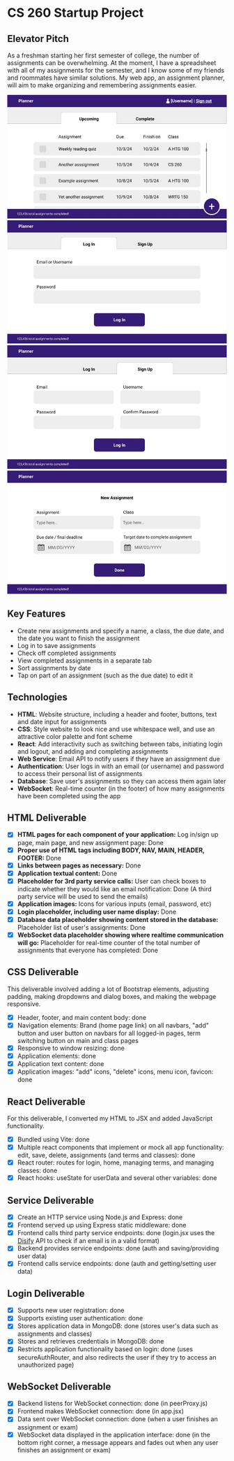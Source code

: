 # CS 260 Startup Project
## Elevator Pitch
As a freshman starting her first semester of college, the number of assignments can be overwhelming. At the moment, I have a spreadsheet with all of my assignments for the semester, and I know some of my friends and roommates have similar solutions. My web app, an assignment planner, will aim to make organizing and remembering assignments easier.

![Main page mockup](./public/images/spec1.jpg)
![Log in mockup](./public/images/spec2.jpg)
![Sign up mockup](./public/images/spec3.jpg)
![New assignment mockup](./public/images/spec4.jpg)

## Key Features
- Create new assignments and specify a name, a class, the due date, and the date you want to finish the assignment
- Log in to save assignments
- Check off completed assignments
- View completed assignments in a separate tab
- Sort assignments by date
- Tap on part of an assignment (such as the due date) to edit it
## Technologies
- **HTML**: Website structure, including a header and footer, buttons, text and date input for assignments
- **CSS**: Style website to look nice and use whitespace well, and use an attractive color palette and font scheme
- **React**: Add interactivity such as switching between tabs, initiating login and logout, and adding and completing assignments
- **Web Service**: Email API to notify users if they have an assignment due
- **Authentication**: User logs in with an email (or username) and password to access their personal list of assignments
- **Database**: Save user's assignments so they can access them again later
- **WebSocket**: Real-time counter (in the footer) of how many assignments have been completed using the app
## HTML Deliverable
- [x] **HTML pages for each component of your application:** Log in/sign up page, main page, and new assignment page: Done
- [x] **Proper use of HTML tags including BODY, NAV, MAIN, HEADER, FOOTER:** Done
- [x] **Links between pages as necessary:** Done
- [x] **Application textual content:** Done
- [x] **Placeholder for 3rd party service calls:** User can check boxes to indicate whether they would like an email notification: Done (A third party service will be used to send the emails)
- [x] **Application images:** Icons for various inputs (email, password, etc)
- [x] **Login placeholder, including user name display:** Done
- [x] **Database data placeholder showing content stored in the database:** Placeholder list of user's assignments: Done
- [x] **WebSocket data placeholder showing where realtime communication will go:** Placeholder for real-time counter of the total number of assignments that everyone has completed: Done
## CSS Deliverable
This deliverable involved adding a lot of Bootstrap elements, adjusting padding, making dropdowns and dialog boxes, and making the webpage responsive.
- [x] Header, footer, and main content body: done
- [x] Navigation elements: Brand (home page link) on all navbars, "add" button and user button on navbars for all logged-in pages, term switching button on main and class pages
- [x] Responsive to window resizing: done
- [x] Application elements: done
- [x] Application text content: done
- [x] Application images: "add" icons, "delete" icons, menu icon, favicon: done
## React Deliverable
For this deliverable, I converted my HTML to JSX and added JavaScript functionality.
- [x] Bundled using Vite: done
- [x] Multiple react components that implement or mock all app functionality: edit, save, delete, assignments (and terms and classes): done
- [x] React router: routes for login, home, managing terms, and managing classes: done
- [x] React hooks: useState for userData and several other variables: done
## Service Deliverable
- [x] Create an HTTP service using Node.js and Express: done
- [x] Frontend served up using Express static middleware: done
- [x] Frontend calls third party service endpoints: done (login.jsx uses the [Disify](https://www.disify.com/) API to check if an email is in a valid format)
- [x] Backend provides service endpoints: done (auth and saving/providing user data)
- [x] Frontend calls service endpoints: done (auth and getting/setting user data)
## Login Deliverable
- [x] Supports new user registration: done
- [x] Supports existing user authentication: done
- [x] Stores application data in MongoDB: done (stores user's data such as assignments and classes)
- [x] Stores and retrieves credentials in MongoDB: done
- [x] Restricts application functionality based on login: done (uses secureAuthRouter, and also redirects the user if they try to access an unauthorized page)
## WebSocket Deliverable
- [x] Backend listens for WebSocket connection: done (in peerProxy.js)
- [x] Frontend makes WebSocket connection: done (in app.jsx)
- [x] Data sent over WebSocket connection: done (when a user finishes an assignment or exam)
- [x] WebSocket data displayed in the application interface: done (in the bottom right corner, a message appears and fades out when any user finishes an assignment or exam)
